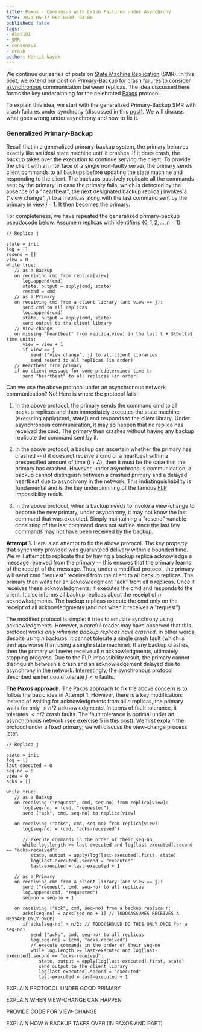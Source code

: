 ```yaml
---
title: Paxos - Consensus with Crash Failures under Asynchrony
date: 2020-05-17 06:10:00 -04:00
published: false
tags:
- dist101
- SMR
- consensus
- crash
author: Kartik Nayak
---
```


We continue our series of posts on [State Machine Replication](https://decentralizedthoughts.github.io/2019-10-15-consensus-for-state-machine-replication/) (SMR). In this post, we extend our post on [Primary-Backup for crash failures](https://decentralizedthoughts.github.io/2019-11-01-primary-backup/) to consider [asynchronous](https://decentralizedthoughts.github.io/2019-06-01-2019-5-31-models/) communication between replicas. The idea discussed here forms the key underpinning for the celebrated [Paxos](https://lamport.azurewebsites.net/pubs/paxos-simple.pdf) protocol.

To explain this idea, we start with the generalized Primary-Backup SMR with crash failures under synchrony (discussed in this [post](https://decentralizedthoughts.github.io/2019-11-01-primary-backup/)). We will discuss what goes wrong under asynchrony and how to fix it.

### Generalized Primary-Backup

Recall that in a generalized primary-backup system, the primary behaves exactly like an ideal state machine until it crashes. If it does crash, the backup takes over the execution to continue serving the client. To provide the client with an interface of a single non-faulty server, the primary sends client commands to all backups before updating the state machine and responding to the client. The backups passively replicate all the commands sent by the primary. In case the primary fails, which is detected by the absence of a "heartbeat", the next designated backup replica j invokes a ("view change", $j$) to all replicas along with the last command sent by the primary in view $j-1$. It then becomes the primary.

For completeness, we have repeated the generalized primary-backup pseudocode below. Assume $n$ replicas with identifiers $\{0,1,2,\dots,n-1\}$.

```
// Replica j

state = init
log = []
resend = []
view = 0
while true:
   // as a Backup
   on receiving cmd from replica[view]:
      log.append(cmd)
      state, output = apply(cmd, state)
      resend = cmd        
   // as a Primary
   on receiving cmd from a client library (and view == j):
      send cmd to all replicas
      log.append(cmd)
      state, output = apply(cmd, state)
      send output to the client library
   // View change
   on missing "heartbeat" from replica[view] in the last t + $\Delta$ time units:
      view = view + 1
      if view == j
         send ("view change", j) to all client libraries
         send resend to all replicas (in order)
   // Heartbeat from primary
   if no client message for some predetermined time t: 
      send "heartbeat" to all replicas (in order)
```

Can we use the above protocol under an asynchronous network communication? No! Here is where the protocol fails:
1. In the above protocol, the primary sends the command cmd to all backup replicas and then immediately executes the state machine (executing apply(cmd, state)) and responds to the client library. Under asynchronous communication, it may so happen that no replica has received the cmd. The primary then crashes without having any backup replicate the command sent by it.

2. In the above protocol, a backup can ascertain whether the primary has crashed -- if it does not receive a cmd or a heartbeat within a prespecified amount of time ($t+\Delta$), then it must be the case that the primary has crashed. However, under asynchronous communication, a backup cannot distinguish between a crashed primary and a delayed heartbeat due to asynchrony in the network. This indistinguishability is fundamental and is the key underpinnning of the famous [FLP](https://decentralizedthoughts.github.io/2019-12-15-asynchrony-uncommitted-lower-bound/) impossibility result.

3. In the above protocol, when a backup needs to invoke a view-change to become the new primary, under asynchrony, it may not know the last command that was executed. Simply maintaining a "resend" variable consisting of the last command does not suffice since the last few commands may not have been received by the backup.

**Attempt 1.** Here is an attempt to fix the above protocol. The key property that synchrony provided was guaranteed delivery within a bounded time. We will attempt to replicate this by having a backup replica acknowledge a message received from the primary -- this ensures that the primary learns of the receipt of the message. Thus, under a modified protocol, the primary will send cmd "request" received from the client to all backup replicas. The primary then waits for an acknowledgment "ack" from all $n$ replicas. Once it receives these acknowledgments, it executes the cmd and responds to the client. It also informs all backup replicas about the receipt of $n$ acknowledgments. The backup replicas execute the cmd only on the receipt of all acknowledgments (and not when it receives a "request").

The modified protocol is simple: it tries to emulate synchrony using acknowledgments. However, a careful reader may have observed that this protocol works *only when no backup replicas have crashed*. In other words, despite using $n$ backups, it cannot tolerate a single crash fault (which is perhaps worse than using a single state machine). If any backup crashes, then the primary will never receive all $n$ acknowledgments, ultimately stopping progress. Due to the FLP impossibility result, the primary cannot distinguish between a crash and an acknowledgement delayed due to asynchrony in the network. Interestingly, the synchronous protocol described earlier could tolerate $f < n$ faults.

**The Paxos approach.** The Paxos approach to fix the above concern is to follow the basic idea in Attempt 1. However, there is a key modification: instead of waiting for acknowledgments from all $n$ replicas, the primary waits for only $> n/2$ acknowledgments. In terms of fault tolerance, it tolerates $< n/2$ crash faults. The fault tolerance is optimal under an asynchronous network (see exercise 5 in this [post](https://decentralizedthoughts.github.io/2019-06-25-on-the-impossibility-of-byzantine-agreement-for-n-equals-3f-in-partial-synchrony/)). We first explain the protocol under a fixed primary; we will discuss the view-change process later.

```
// Replica j

state = init
log = []
last-executed = 0
seq-no = 0
view = 0
acks = []

while true:
   // as a Backup
   on receiving ("request", cmd, seq-no) from replica[view]:
      log[seq-no] = (cmd, "requested")
      send ("ack", cmd, seq-no) to replica[view]
      
   on receiving ("acks", cmd, seq-no) from replica[view]:
      log[seq-no] = (cmd, "acks-received")
      
      // execute commands in the order of their seq-no
      while log.length >= last-executed and log[last-executed].second == "acks-received":
         state, output = apply(log[last-executed].first, state)
         log[last-executed].second = "executed"
         last-executed = last-executed + 1
      
   // as a Primary
   on receiving cmd from a client library (and view == j):
      send ("request", cmd, seq-no) to all replicas
      log.append(cmd, "requested")
      seq-no = seq-no + 1
      
   on receiving ("ack", cmd, seq-no) from a backup replica r:
      acks[seq-no] = acks[seq-no + 1] // TODO(ASSUMES RECEIVES A MESSAGE ONLY ONCE)
      if acks[seq-no] > n/2: // TODO(SHOULD DO THIS ONLY ONCE for a seq-no)
         send ("acks", cmd, seq-no) to all replicas
         log[seq-no] = (cmd, "acks-received")
         // execute commands in the order of their seq-no
         while log.length >= last-executed and log[last-executed].second == "acks-received":
            state, output = apply(log[last-executed].first, state)
            send output to the client library
            log[last-executed].second = "executed"
            last-executed = last-executed + 1
```

EXPLAIN PROTOCOL UNDER GOOD PRIMARY

EXPLAIN WHEN VIEW-CHANGE CAN HAPPEN

PROVIDE CODE FOR VIEW-CHANGE

EXPLAIN HOW A BACKUP TAKES OVER (IN PAXOS AND RAFT)
